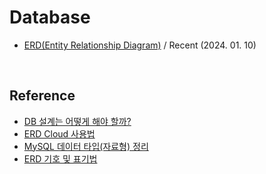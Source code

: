 # Database
* [ERD(Entity Relationship Diagram)](https://www.erdcloud.com/d/vrqSnPtrivjzPegQD) / Recent (2024. 01. 10)

<br/>

## Reference
* [DB 설계는 어떻게 해야 할까?](https://velog.io/@sontulip/how-to-db-design)
* [ERD Cloud 사용법](https://inpa.tistory.com/entry/ERD-CLOUD-%E2%98%81%EF%B8%8F-ERD-%EB%8B%A4%EC%9D%B4%EC%96%B4%EA%B7%B8%EB%9E%A8%EC%9D%84-%EC%98%A8%EB%9D%BC%EC%9D%B8%EC%97%90%EC%84%9C-%EA%B7%B8%EB%A0%A4%EB%B3%B4%EC%9E%90)
* [MySQL 데이터 타입(자료형) 정리](https://devdhjo.github.io/mysql/2020/01/30/database-mysql-003.html)
* [ERD 기호 및 표기법](https://mjn5027.tistory.com/43)